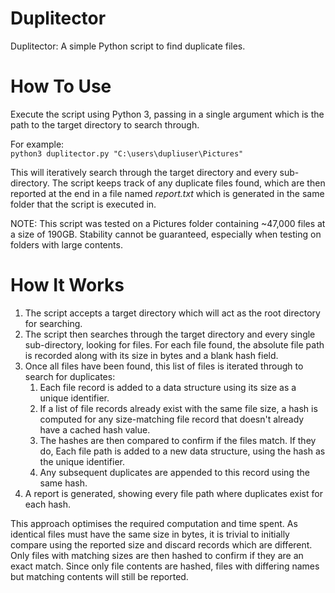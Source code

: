 # Duplitector
Duplitector: A simple Python script to find duplicate files.

# How To Use
Execute the script using Python 3, passing in a single argument which is the path to the target directory to search through.

For example:<br>
`python3 duplitector.py "C:\users\dupliuser\Pictures"`

This will iteratively search through the target directory and every sub-directory. The script keeps track of any duplicate files found, which are then reported at the end in a file named *report.txt* which is generated in the same folder that the script is executed in.

NOTE: This script was tested on a Pictures folder containing ~47,000 files at a size of 190GB. Stability cannot be guaranteed, especially when testing on folders with large contents.

# How It Works
1. The script accepts a target directory which will act as the root directory for searching.
2. The script then searches through the target directory and every single sub-directory, looking for files. For each file found, the absolute file path is recorded along with its size in bytes and a blank hash field.
3. Once all files have been found, this list of files is iterated through to search for duplicates:
    1. Each file record is added to a data structure using its size as a unique identifier.
    2. If a list of file records already exist with the same file size, a hash is computed for any size-matching file record that doesn't already have a cached hash value.
    3. The hashes are then compared to confirm if the files match. If they do, Each file path is added to a new data structure, using the hash as the unique identifier.
    4. Any subsequent duplicates are appended to this record using the same hash.
4. A report is generated, showing every file path where duplicates exist for each hash.

This approach optimises the required computation and time spent. As identical files must have the same size in bytes, it is trivial to initially compare using the reported size and discard records which are different. Only files with matching sizes are then hashed to confirm if they are an exact match. Since only file contents are hashed, files with differing names but matching contents will still be reported.
